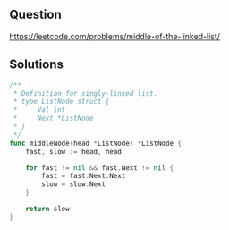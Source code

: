 ## Question

https://leetcode.com/problems/middle-of-the-linked-list/

## Solutions

```go
/**
 * Definition for singly-linked list.
 * type ListNode struct {
 *     Val int
 *     Next *ListNode
 * }
 */
func middleNode(head *ListNode) *ListNode {
	fast, slow := head, head

	for fast != nil && fast.Next != nil {
		fast = fast.Next.Next
		slow = slow.Next
	}

	return slow
}
```
